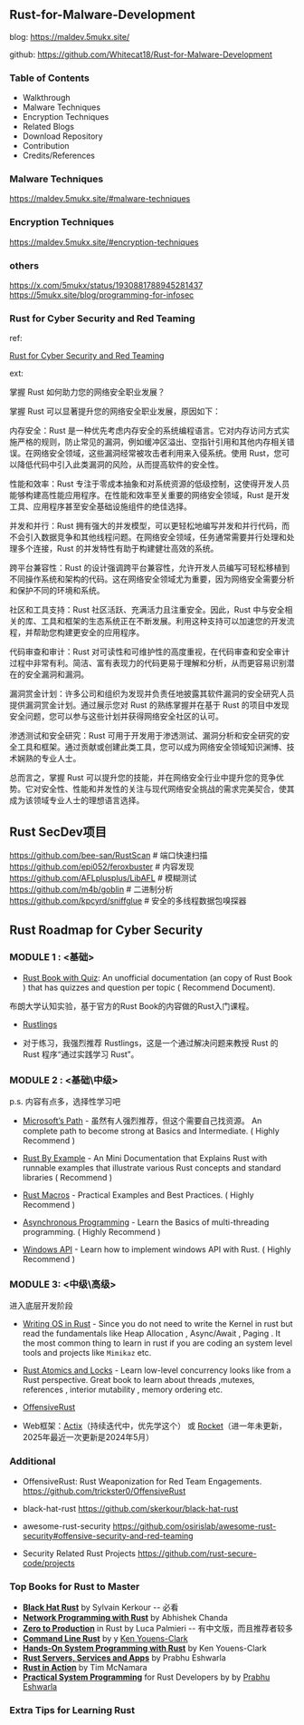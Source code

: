 ## Rust-for-Malware-Development

blog:
https://maldev.5mukx.site/

github:
https://github.com/Whitecat18/Rust-for-Malware-Development


### Table of Contents

- Walkthrough
- Malware Techniques
- Encryption Techniques
- Related Blogs
- Download Repository
- Contribution
- Credits/References

### Malware Techniques

https://maldev.5mukx.site/#malware-techniques

### Encryption Techniques

https://maldev.5mukx.site/#encryption-techniques

### others
https://x.com/5mukx/status/1930881788945281437
https://5mukx.site/blog/programming-for-infosec


### Rust for Cyber Security and Red Teaming

ref:

[Rust for Cyber Security and Red Teaming](https://infosecwriteups.com/rust-for-cyber-security-and-red-teaming-275595d3fdec)

ext:

掌握 Rust 如何助力您的网络安全职业发展？

掌握 Rust 可以显著提升您的网络安全职业发展，原因如下：

内存安全：Rust 是一种优先考虑内存安全的系统编程语言。它对内存访问方式实施严格的规则，防止常见的漏洞，例如缓冲区溢出、空指针引用和其他内存相关错误。在网络安全领域，这些漏洞经常被攻击者利用来入侵系统。使用 Rust，您可以降低代码中引入此类漏洞的风险，从而提高软件的安全性。

性能和效率：Rust 专注于零成本抽象和对系统资源的低级控制，这使得开发人员能够构建高性能应用程序。在性能和效率至关重要的网络安全领域，Rust 是开发工具、应用程序甚至安全基础设施组件的绝佳选择。

并发和并行：Rust 拥有强大的并发模型，可以更轻松地编写并发和并行代码，而不会引入数据竞争和其他线程问题。在网络安全领域，任务通常需要并行处理和处理多个连接，Rust 的并发特性有助于构建健壮高效的系统。

跨平台兼容性：Rust 的设计强调跨平台兼容性，允许开发人员编写可轻松移植到不同操作系统和架构的代码。这在网络安全领域尤为重要，因为网络安全需要分析和保护不同的环境和系统。

社区和工具支持：Rust 社区活跃、充满活力且注重安全。因此，Rust 中与安全相关的库、工具和框架的生态系统正在不断发展。利用这种支持可以加速您的开发流程，并帮助您构建更安全的应用程序。

代码审查和审计：Rust 对可读性和可维护性的高度重视，在代码审查和安全审计过程中非常有利。简洁、富有表现力的代码更易于理解和分析，从而更容易识别潜在的安全漏洞和漏洞。

漏洞赏金计划：许多公司和组织为发现并负责任地披露其软件漏洞的安全研究人员提供漏洞赏金计划。通过展示您对 Rust 的熟练掌握并在基于 Rust 的项目中发现安全问题，您可以参与这些计划并获得网络安全社区的认可。

渗透测试和安全研究：Rust 可用于开发用于渗透测试、漏洞分析和安全研究的安全工具和框架。通过贡献或创建此类工具，您可以成为网络安全领域知识渊博、技术娴熟的专业人士。

总而言之，掌握 Rust 可以提升您的技能，并在网络安全行业中提升您的竞争优势。它对安全性、性能和并发性的关注与现代网络安全挑战的需求完美契合，使其成为该领域专业人士的理想语言选择。


## Rust SecDev项目

https://github.com/bee-san/RustScan     # 端口快速扫描
https://github.com/epi052/feroxbuster   # 内容发现
https://github.com/AFLplusplus/LibAFL  # 模糊测试
https://github.com/m4b/goblin     # 二进制分析
https://github.com/kpcyrd/sniffglue  # 安全的多线程数据包嗅探器


## Rust Roadmap for Cyber Security

### MODULE 1 : <基础>

- [Rust Book with Quiz](https://rust-book.cs.brown.edu/ch00-00-introduction.html): An unofficial documentation (an copy of Rust Book ) that has quizzes and question per topic ( Recommend Document).

布朗大学认知实验，基于官方的Rust Book的内容做的Rust入门课程。

- [Rustlings](https://github.com/rust-lang/rustlings/)

- 对于练习，我强烈推荐 Rustlings，这是一个通过解决问题来教授 Rust 的 Rust 程序“通过实践学习 Rust”。

### MODULE 2 : <基础\中级>

p.s. 内容有点多，选择性学习吧

- [Microsoft’s Path](https://learn.microsoft.com/en-us/training/browse/) - 虽然有人强烈推荐，但这个需要自己找资源。 An complete path to become strong at Basics and Intermediate. ( Highly Recommend )

- [Rust By Example](https://doc.rust-lang.org/stable/rust-by-example/) - An Mini Documentation that Explains Rust with runnable examples that illustrate various Rust concepts and standard libraries ( Recommend )

- [Rust Macros](https://earthly.dev/blog/rust-macros/#:~:text=In%20Rust%2C%20macros%20are%20pieces,of%20a%20macro%20is%20println!%20) - Practical Examples and Best Practices. ( Highly Recommend )

- [Asynchronous Programming](https://rust-lang.github.io/async-book/) - Learn the Basics of multi-threading programming. ( Highly Recommend )

- [Windows API](https://kennykerr.ca/rust-getting-started/) - Learn how to implement windows API with Rust. ( Highly Recommend )


### MODULE 3: <中级\高级>

进入底层开发阶段

- [Writing OS in Rust](https://os.phil-opp.com/) - Since you do not need to write the Kernel in rust but read the fundamentals like Heap Allocation , Async/Await , Paging . It the most common thing to learn in rust if you are coding an system level tools and projects like `Mimikaz` etc.

- [Rust Atomics and Locks](https://marabos.nl/atomics/preface.html) - Learn low-level concurrency looks like from a Rust perspective. Great book to learn about threads ,mutexes, references , interior mutability , memory ordering etc.

- [OffensiveRust](https://github.com/trickster0/OffensiveRust)

- Web框架：[Actix](https://actix.rs/)（持续迭代中，优先学这个） 或 [Rocket](https://rocket.rs/)（进一年未更新，2025年最近一次更新是2024年5月）

### Additional

- OffensiveRust: Rust Weaponization for Red Team Engagements.
  https://github.com/trickster0/OffensiveRust

- black-hat-rust
  https://github.com/skerkour/black-hat-rust

- awesome-rust-security
  https://github.com/osirislab/awesome-rust-security#offensive-security-and-red-teaming

- Security Related Rust Projects
  https://github.com/rust-secure-code/projects

### Top Books for Rust to Master

- [**Black Hat Rust**](https://kerkour.com/black-hat-rust) by Sylvain Kerkour -- 必看
- [**Network Programming with Rust**](https://www.amazon.com/Network-Programming-Rust-memory-safety-concurrency/dp/1788624890) by Abhishek Chanda
- [**Zero to Production**](https://www.zero2prod.com/index.html?country=India&discount_code=SEA60) in Rust by Luca Palmieri  -- 有中文版，而且推荐者较多
- [**Command Line Rust**](https://www.amazon.com/Command-Line-Rust-Ken-Youens-Clark-ebook/dp/B09QFQ3Y64?ref_=ast_author_dp) by y [Ken Youens-Clark](https://www.amazon.in/Ken-Youens-Clark/e/B08DDCNNL3/ref=dp_byline_cont_book_1)
- [**Hands-On System Programming with Rust**](https://www.goodreads.com/book/show/58429656-hands-on-systems-programming-with-rust) by Ken Youens-Clark
- [**Rust Servers, Services and Apps**](https://www.amazon.com/Rust-Servers-Services-Prabhu-Eshwarla/dp/1617298603) by Prabhu Eshwarla
- [**Rust in Action**](https://www.amazon.com/Rust-Action-Tim-McNamara/dp/1617294551) by Tim McNamara
- [**Practical System Programming**](https://www.amazon.com/Practical-System-Programming-Rust-Developers/dp/1800560966) for Rust Developers by by [Prabhu Eshwarla](https://www.amazon.com/Prabhu-Eshwarla/e/B08RBSMC5F/ref=dp_byline_cont_book_1)

### Extra Tips for Learning Rust

